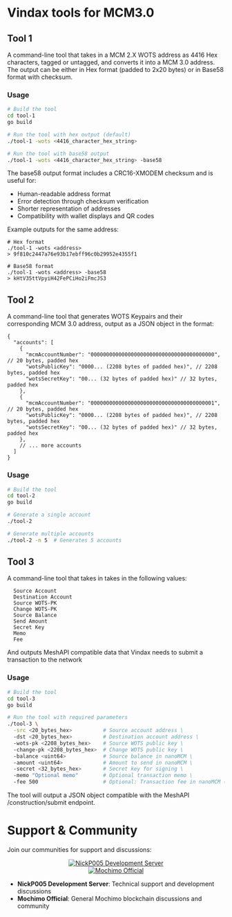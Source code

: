 # Vindax tools for MCM3.0

## Tool 1
A command-line tool that takes in a MCM 2.X WOTS address as 4416 Hex characters, tagged or untagged, and converts it into a MCM 3.0 address. The output can be either in Hex format (padded to 2x20 bytes) or in Base58 format with checksum.

### Usage
```bash
# Build the tool
cd tool-1
go build

# Run the tool with hex output (default)
./tool-1 -wots <4416_character_hex_string>

# Run the tool with base58 output
./tool-1 -wots <4416_character_hex_string> -base58
```

The base58 output format includes a CRC16-XMODEM checksum and is useful for:
- Human-readable address format
- Error detection through checksum verification
- Shorter representation of addresses
- Compatibility with wallet displays and QR codes

Example outputs for the same address:
```
# Hex format
./tool-1 -wots <address>
> 9f810c2447a76e93b17ebff96c0b29952e4355f1

# Base58 format
./tool-1 -wots <address> -base58
> kHtV35ttVpyiH42FePCiHo2iFmcJS3
```

## Tool 2
A command-line tool that generates WOTS Keypairs and their corresponding MCM 3.0 address, output as a JSON object in the format:
```
{
  "accounts": [
    {
      "mcmAccountNumber": "0000000000000000000000000000000000000000", // 20 bytes, padded hex
      "wotsPublicKey": "0000... (2208 bytes of padded hex)", // 2208 bytes, padded hex
      "wotsSecretKey": "00... (32 bytes of padded hex)" // 32 bytes, padded hex
    },
    {
      "mcmAccountNumber": "0000000000000000000000000000000000000001", // 20 bytes, padded hex
      "wotsPublicKey": "0000... (2208 bytes of padded hex)", // 2208 bytes, padded hex
      "wotsSecretKey": "00... (32 bytes of padded hex)" // 32 bytes, padded hex
    },
    // ... more accounts
  ]
}
```

### Usage
```bash
# Build the tool
cd tool-2
go build

# Generate a single account
./tool-2

# Generate multiple accounts
./tool-2 -n 5  # Generates 5 accounts
```

## Tool 3
A command-line tool that takes in takes in the following values:
```
  Source Account
  Destination Account
  Source WOTS-PK
  Change WOTS-PK
  Source Balance
  Send Amount
  Secret Key
  Memo
  Fee
```
And outputs MeshAPI compatible data that Vindax needs to submit a transaction to the network

### Usage
```bash
# Build the tool
cd tool-3
go build

# Run the tool with required parameters
./tool-3 \
  -src <20_bytes_hex>          # Source account address \
  -dst <20_bytes_hex>          # Destination account address \
  -wots-pk <2208_bytes_hex>    # Source WOTS public key \
  -change-pk <2208_bytes_hex>  # Change WOTS public key \
  -balance <uint64>            # Source balance in nanoMCM \
  -amount <uint64>             # Amount to send in nanoMCM \
  -secret <32_bytes_hex>       # Secret key for signing \
  -memo "Optional memo"        # Optional transaction memo \
  -fee 500                     # Optional: Transaction fee in nanoMCM (default: 500)
```

The tool will output a JSON object compatible with the MeshAPI /construction/submit endpoint.

# Support & Community

Join our communities for support and discussions:

<div align="center">

[![NickP005 Development Server](https://img.shields.io/discord/709417966881472572?color=7289da&label=NickP005%20Development%20Server&logo=discord&logoColor=white)](https://discord.gg/Q5jM8HJhNT)   
[![Mochimo Official](https://img.shields.io/discord/460867662977695765?color=7289da&label=Mochimo%20Official&logo=discord&logoColor=white)](https://discord.gg/SvdXdr2j3Y)

</div>

- **NickP005 Development Server**: Technical support and development discussions
- **Mochimo Official**: General Mochimo blockchain discussions and community